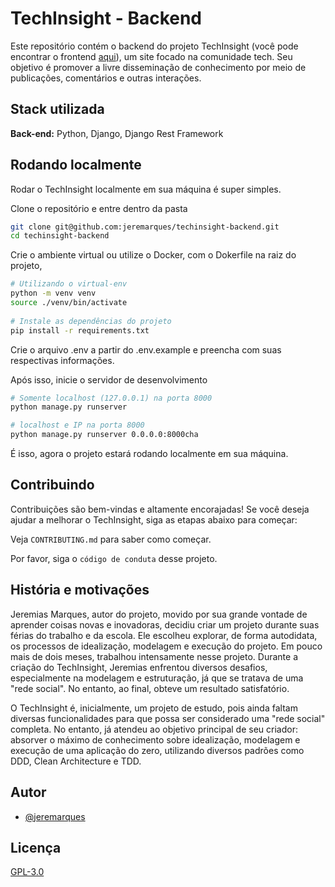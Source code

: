 
# TechInsight - Backend

Este repositório contém o backend do projeto TechInsight (você pode encontrar o frontend [aqui](https://github.com/jeremarques/techinsight-frontend/)), um site focado na comunidade tech. Seu objetivo é promover a livre disseminação de conhecimento por meio de publicações, comentários e outras interações.


## Stack utilizada

**Back-end:** Python, Django, Django Rest Framework


## Rodando localmente

Rodar o TechInsight localmente em sua máquina é super simples.

Clone o repositório e entre dentro da pasta

```bash
git clone git@github.com:jeremarques/techinsight-backend.git
cd techinsight-backend
```

Crie o ambiente virtual ou utilize o Docker, com o Dokerfile na raiz do projeto,

```bash
# Utilizando o virtual-env
python -m venv venv
source ./venv/bin/activate
  
# Instale as dependências do projeto
pip install -r requirements.txt
```

Crie o arquivo .env a partir do .env.example e preencha com suas respectivas informações.

Após isso, inicie o servidor de desenvolvimento

```bash
# Somente localhost (127.0.0.1) na porta 8000
python manage.py runserver

# localhost e IP na porta 8000
python manage.py runserver 0.0.0.0:8000cha
```

É isso, agora o projeto estará rodando localmente em sua máquina.


    
## Contribuindo

Contribuições são bem-vindas e altamente encorajadas! Se você deseja ajudar a melhorar o TechInsight, siga as etapas abaixo para começar:

Veja `CONTRIBUTING.md` para saber como começar.

Por favor, siga o `código de conduta` desse projeto.


## História e motivações

Jeremias Marques, autor do projeto, movido por sua grande vontade de aprender coisas novas e inovadoras, decidiu criar um projeto durante suas férias do trabalho e da escola. Ele escolheu explorar, de forma autodidata, os processos de idealização, modelagem e execução do projeto. Em pouco mais de dois meses, trabalhou intensamente nesse projeto. Durante a criação do TechInsight, Jeremias enfrentou diversos desafios, especialmente na modelagem e estruturação, já que se tratava de uma "rede social". No entanto, ao final, obteve um resultado satisfatório.

O TechInsight é, inicialmente, um projeto de estudo, pois ainda faltam diversas funcionalidades para que possa ser considerado uma "rede social" completa. No entanto, já atendeu ao objetivo principal de seu criador: absorver o máximo de conhecimento sobre idealização, modelagem e execução de uma aplicação do zero, utilizando diversos padrões como DDD, Clean Architecture e TDD.

## Autor

- [@jeremarques](https://www.github.com/jeremarques)

## Licença

[GPL-3.0](https://choosealicense.com/licenses/gpl-3.0/)
